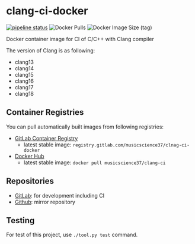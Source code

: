 # clang-ci-docker

[![pipeline status](https://gitlab.com/MusicScience37Projects/docker/clang-ci-docker/badges/main/pipeline.svg)](https://gitlab.com/MusicScience37Projects/docker/clang-ci-docker/-/commits/main)
![Docker Pulls](https://img.shields.io/docker/pulls/musicscience37/clang-ci)
![Docker Image Size (tag)](https://img.shields.io/docker/image-size/musicscience37/clang-ci/latest)

Docker container image for CI of C/C++ with Clang compiler

The version of Clang is as following:

- clang13
- clang14
- clang15
- clang16
- clang17
- clang18

## Container Registries

You can pull automatically built images from following registries:

- [GitLab Container Registry](https://gitlab.com/MusicScience37Projects/docker/clang-ci-docker/container_registry)
  - latest stable image: `registry.gitlab.com/musicscience37/clnag-ci-docker`
- [Docker Hub](https://hub.docker.com/r/musicscience37/clang-ci)
  - latest stable image: `docker pull musicscience37/clang-ci`

## Repositories

- [GitLab](https://gitlab.com/MusicScience37Projects/docker/clang-ci-docker):
  for development including CI
- [Github](https://github.com/MusicScience37/clang-ci-docker):
  mirror repository

## Testing

For test of this project,
use `./tool.py test` command.

